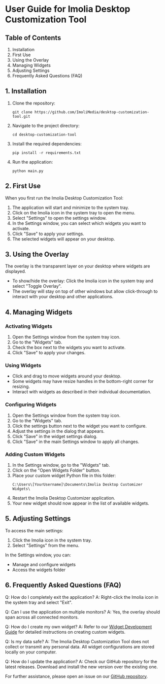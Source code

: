 # User Guide for Imolia Desktop Customization Tool

## Table of Contents
1. Installation
2. First Use
3. Using the Overlay
4. Managing Widgets
5. Adjusting Settings
6. Frequently Asked Questions (FAQ)

## 1. Installation

1. Clone the repository:
   ```
   git clone https://github.com/ImoliMedia/desktop-customization-tool.git
   ```
2. Navigate to the project directory:
   ```
   cd desktop-customization-tool
   ```
3. Install the required dependencies:
   ```
   pip install -r requirements.txt
   ```
4. Run the application:
   ```
   python main.py
   ```

## 2. First Use

When you first run the Imolia Desktop Customization Tool:

1. The application will start and minimize to the system tray.
2. Click on the Imolia icon in the system tray to open the menu.
3. Select "Settings" to open the settings window.
4. In the Settings window, you can select which widgets you want to activate.
5. Click "Save" to apply your settings.
6. The selected widgets will appear on your desktop.

## 3. Using the Overlay

The overlay is the transparent layer on your desktop where widgets are displayed.

- To show/hide the overlay: Click the Imolia icon in the system tray and select "Toggle Overlay".
- The overlay will stay on top of other windows but allow click-through to interact with your desktop and other applications.

## 4. Managing Widgets

### Activating Widgets
1. Open the Settings window from the system tray icon.
2. Go to the "Widgets" tab.
3. Check the box next to the widgets you want to activate.
4. Click "Save" to apply your changes.

### Using Widgets
- Click and drag to move widgets around your desktop.
- Some widgets may have resize handles in the bottom-right corner for resizing.
- Interact with widgets as described in their individual documentation.

### Configuring Widgets
1. Open the Settings window from the system tray icon.
2. Go to the "Widgets" tab.
3. Click the settings button next to the widget you want to configure.
4. Adjust the settings in the dialog that appears.
5. Click "Save" in the widget settings dialog.
6. Click "Save" in the main Settings window to apply all changes.

### Adding Custom Widgets
1. In the Settings window, go to the "Widgets" tab.
2. Click on the "Open Widgets Folder" button.
3. Place your custom widget Python file in this folder:
   ```
   C:\Users\[YourUsername]\Documents\Imolia Desktop Customizer Widgets\
   ```
4. Restart the Imolia Desktop Customizer application.
5. Your new widget should now appear in the list of available widgets.

## 5. Adjusting Settings

To access the main settings:

1. Click the Imolia icon in the system tray.
2. Select "Settings" from the menu.

In the Settings window, you can:
- Manage and configure widgets
- Access the widgets folder

## 6. Frequently Asked Questions (FAQ)

Q: How do I completely exit the application?
A: Right-click the Imolia icon in the system tray and select "Exit".

Q: Can I use the application on multiple monitors?
A: Yes, the overlay should span across all connected monitors.

Q: How do I create my own widget?
A: Refer to our [Widget Development Guide](docs/WIDGET_DEVELOPMENT_GUIDE.md) for detailed instructions on creating custom widgets.

Q: Is my data safe?
A: The Imolia Desktop Customization Tool does not collect or transmit any personal data. All widget configurations are stored locally on your computer.

Q: How do I update the application?
A: Check our GitHub repository for the latest releases. Download and install the new version over the existing one.

For further assistance, please open an issue on our [GitHub repository](https://github.com/ImolaMedia/Imolia-Desktop-Customization-Tool/issues).

